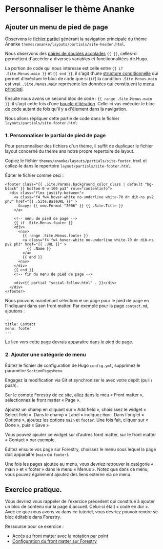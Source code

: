 # Personnaliser le thème Ananke

## Ajouter un menu de pied de page

Observons le [fichier partiel](https://gohugo.io/templates/partials/) générant la navigation principale du thème Ananke `themes/ananke/layouts/partials/site-header.html`.

Nous observons des [paires de doubles accolades](https://gohugo.io/templates/introduction/#basic-syntax) `{{ }}`, celles-ci permettent d'accéder à diverses variables et fonctionnalitées de Hugo.

La portion de code qui nous intéresse est celle entre `{{ if .Site.Menus.main }}` et `{{ end }}`, il s'agit d'une [structure conditionnelle](https://gohugo.io/templates/introduction/#conditionals) qui permet d'exéctuer le bloc de code que si (`if`) la condition `.Site.Menus.main` est vrai. `.Site.Menus.main` représente les données qui constituent [le menu principal](https://gohugo.io/content-management/menus).

Ensuite nous avons un second bloc de code : `{{ range .Site.Menus.main }}`, il s'agit cette fois d'une [boucle d'itération](https://gohugo.io/templates/introduction/#iteration). Celle-ci vas exécuter le bloc de code autant de fois qu'il y a d'élement dans la navigation.

Nous allons répliquer cette partie de code dans le fichier `layouts/partials/site-footer.html`

### 1. Personnaliser le partial de pied de page

Pour personnaliser des fichiers d'un thème, il suffit de dupliquer le fichier layout concerné du thème ans notre propre repertoire de layout. 

Copiez le fichier `themes/ananke/layouts/partials/site-footer.html` et collez-le dans le repertoire `layout/partials/site-footer.html`.

Éditer le fichier comme ceci :
```
<footer class="{{ .Site.Params.background_color_class | default "bg-black" }} bottom-0 w-100 pa3" role="contentinfo">
  <div class="flex justify-between">
    <a class="f4 fw4 hover-white no-underline white-70 dn dib-ns pv2 ph3" href="{{ .Site.BaseURL }}" >
      &copy; {{ now.Format "2006" }} {{ .Site.Title }}
    </a>

    <!-- menu de pied de page -->
    {{ if .Site.Menus.footer }}
    <div>
      <nav>
        {{ range .Site.Menus.footer }}
        <a class="f4 fw4 hover-white no-underline white-70 dn dib-ns pv2 ph3" href="{{ .URL }}" >
          {{ .Name }}
        </a>
        {{ end }}
      <nav>
    </div>
    {{ end }}
    <!-- fin du menu de pied de page -->

    <div>{{ partial "social-follow.html" . }}</div>
  </div>
</footer>
```

Nous pouvons maintenant sélectionné un page pour le pied de page en l'indiquant dans son front matter. Par exemple pour la page `contact.md`, ajoutons : 
```
---
title: Contact
menu: footer
---
```

Le lien vers cette page devrais apparaitre dans le pied de page.

### 2. Ajouter une catégorie de menu

Éditez le fichier de configuration de Hugo `config.yml`, supprimez le paramètre `SectionPagesMenu`.

Engagez la modification via Git et synchronizer le avec votre dépôt (pull / push).

Sur le compte Forestry de ce site, allez dans le meu « Front matter », sélectionnez le front matter « Page ».

Ajoutez un champ en cliquant sur « Add field », choisissez le widget « Select field ». Dans le champ « Label » indiquez `Menu`. Dans l'onglet « Options », ajoutez les options `main` et `footer`. Une fois fait, cliquer sur « Done », puis « Save »

Vous pouvez ajouter ce widget sur d'autres fornt matter, sur le front matter « Contact » par exemple.

Éditez ensuite vos page sur Forestry, choissez le menu sous lequel la page doit apparaitre (`main` ou `footer`).

Une fois les pages ajoutée au menu, vous devriez retrouver la catégorie « main » et « footer » dans le menu « Menus ». Notez que dans ce menu, vous pouvez également ajoutez des liens externe via ce menu.

## Exercice pratique.

Vous devriez vous rappeler de l'exercice précedent qui constitué à ajouter un bloc de contenu sur la page d'accueil. Celui-ci était « codé en dur ». Avec ce que nous avons vu dans ce tutoriel, vous devriez pouvoir rendre se bloc éditable dans Forestry.

Ressource pour ce exercice : 
 - [Accès au front matter avec la notation par point](https://gohugo.io/templates/introduction/#methods-and-fields-are-accessed-via-dot-notation)
 - [Configuration du front matter sur Forestry](https://forestry.io/docs/editing/front-matter/)
